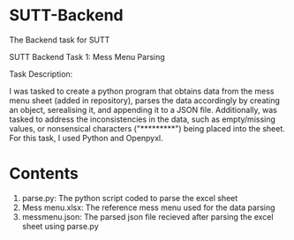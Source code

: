 # SUTT-Backend
The Backend task for SUTT

SUTT Backend Task 1: Mess Menu Parsing

Task Description:

I was tasked to create a python program that obtains data from the mess menu sheet (added in repository), parses the data accordingly by creating an object, serealising it, and appending it to a JSON file. Additionally, was tasked to address the inconsistencies in the data, such as empty/missing values, or nonsensical characters ("*********") being placed into the sheet. For this task, I used Python and Openpyxl.

# Contents

1. parse.py: The python script coded to parse the excel sheet
2. Mess menu.xlsx: The reference mess menu used for the data parsing
3. messmenu.json: The parsed json file recieved after parsing the excel sheet using parse.py
   
